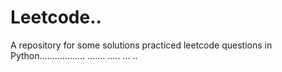 # Leetcode..
A repository for some solutions practiced leetcode questions in Python.................. ....... ..... ...
..
